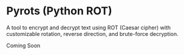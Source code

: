 # Pyrots (Python ROT)
A tool to encrypt and decrypt text using ROT (Caesar cipher) with customizable rotation, reverse direction, and brute-force decryption.

Coming Soon
